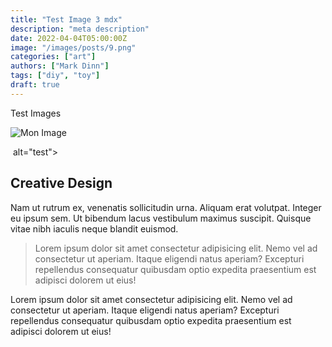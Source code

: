 ```yaml
---
title: "Test Image 3 mdx"
description: "meta description"
date: 2022-04-04T05:00:00Z
image: "/images/posts/9.png"
categories: ["art"]
authors: ["Mark Dinn"]
tags: ["diy", "toy"]
draft: true
---
```


Test Images

![Mon Image](/images/posts/9.png)

<img scr="/images/posts/02.jpg"/>  alt="test">



## Creative Design

Nam ut rutrum ex, venenatis sollicitudin urna. Aliquam erat volutpat. Integer eu ipsum sem. Ut bibendum lacus vestibulum maximus suscipit. Quisque vitae nibh iaculis neque blandit euismod.

> Lorem ipsum dolor sit amet consectetur adipisicing elit. Nemo vel ad consectetur ut aperiam. Itaque eligendi natus aperiam? Excepturi repellendus consequatur quibusdam optio expedita praesentium est adipisci dolorem ut eius!

Lorem ipsum dolor sit amet consectetur adipisicing elit. Nemo vel ad consectetur ut aperiam. Itaque eligendi natus aperiam? Excepturi repellendus consequatur quibusdam optio expedita praesentium est adipisci dolorem ut eius!
